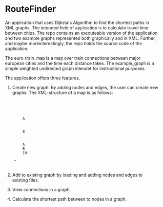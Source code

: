 RouteFinder
===========

An application that uses Dijksta's Algorithm to find the shortest paths in XML graphs. The intended field of application
is to calculate travel time between cities. The repo contains an executeable version of the application and two example 
graphs represented both graphically and in XML. Further, and maybe moreinterestingly, the repo holds the source code 
of the application.

The euro_train_map is a map over train connections between major european cities and the time each distance takes.
The example_graph is a simple weighted undirected graph intendet for instructional purposes.

The application offers three features.

1. Create new graph. By adding nodes and edges, the user can create new graphs.
  The XML-structure of a map is as follows:
<code>
  <xml>
    <graph>
      <node>
        <name>A</name>
      </node>
      <node>
        <name>B</name>
      </node>
      <edge>
        <from>A</from>
        <to>B</to>
        <cost>10</cost>
      </edge>
    </graph>"
  </xml>
</code>
   

2. Add to existing graph by loading and adding nodes and edges to existing files.

3. View connections in a graph.

4. Calculate the shortest path between to nodes in a graph. 
